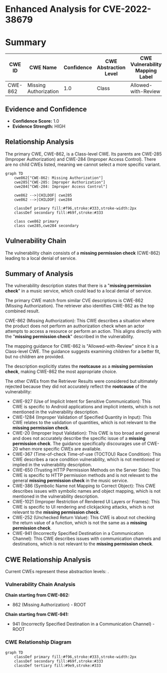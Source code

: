 # Enhanced Analysis for CVE-2022-38679

# Summary
| CWE ID | CWE Name | Confidence | CWE Abstraction Level | CWE Vulnerability Mapping Label | CWE-Vulnerability Mapping Notes |
|---|---|---|---|---|---|
| CWE-862 | Missing Authorization | 1.0 | Class | Allowed-with-Review | Primary CWE |

## Evidence and Confidence

*   **Confidence Score:** 1.0
*   **Evidence Strength:** HIGH

## Relationship Analysis
The primary CWE, CWE-862, is a Class-level CWE. Its parents are CWE-285 (Improper Authorization) and CWE-284 (Improper Access Control). There are no child CWEs listed, meaning we cannot select a more specific variant.

```mermaid
graph TD
    cwe862["CWE-862: Missing Authorization"]
    cwe285["CWE-285: Improper Authorization"]
    cwe284["CWE-284: Improper Access Control"]
    
    cwe862 -->|CHILDOF| cwe285
    cwe862 -->|CHILDOF| cwe284

    classDef primary fill:#f96,stroke:#333,stroke-width:2px
    classDef secondary fill:#69f,stroke:#333
    
    class cwe862 primary
    class cwe285,cwe284 secondary
```

## Vulnerability Chain
The vulnerability chain consists of a **missing permission check** (CWE-862) leading to a local denial of service.

## Summary of Analysis
The vulnerability description states that there is a "**missing permission check**" in a music service, which could lead to a local denial of service.

The primary CWE match from similar CVE descriptions is CWE-862 (Missing Authorization). The retriever also identifies CWE-862 as the top combined result.

CWE-862 (Missing Authorization): This CWE describes a situation where the product does not perform an authorization check when an actor attempts to access a resource or perform an action. This aligns directly with the "**missing permission check**" described in the vulnerability.

The mapping guidance for CWE-862 is "Allowed-with-Review" since it is a Class-level CWE. The guidance suggests examining children for a better fit, but no children are provided.

The description explicitly states the **rootcause** as a **missing permission check**, making CWE-862 the most appropriate choice.

The other CWEs from the Retriever Results were considered but ultimately rejected because they did not accurately reflect the **rootcause** of the vulnerability:

*   CWE-927 (Use of Implicit Intent for Sensitive Communication): This CWE is specific to Android applications and implicit intents, which is not mentioned in the vulnerability description.
*   CWE-1284 (Improper Validation of Specified Quantity in Input): This CWE relates to the validation of quantities, which is not relevant to the **missing permission check**.
*   CWE-20 (Improper Input Validation): This CWE is too broad and general and does not accurately describe the specific issue of a **missing permission check**. The guidance specifically discourages use of CWE-20 when more specific CWEs are available.
*   CWE-367 (Time-of-check Time-of-use (TOCTOU) Race Condition): This CWE describes a race condition vulnerability, which is not mentioned or implied in the vulnerability description.
*   CWE-650 (Trusting HTTP Permission Methods on the Server Side): This CWE is specific to HTTP permission methods and is not relevant to the general **missing permission check** in the music service.
*   CWE-386 (Symbolic Name not Mapping to Correct Object): This CWE describes issues with symbolic names and object mapping, which is not mentioned in the vulnerability description.
*   CWE-1021 (Improper Restriction of Rendered UI Layers or Frames): This CWE is specific to UI rendering and clickjacking attacks, which is not relevant to the **missing permission check**.
*   CWE-252 (Unchecked Return Value): This CWE is about not checking the return value of a function, which is not the same as a **missing permission check**.
*   CWE-941 (Incorrectly Specified Destination in a Communication Channel): This CWE describes issues with communication channels and destinations, which is not relevant to the **missing permission check**.


## CWE Relationship Analysis

Current CWEs represent these abstraction levels: .


### Vulnerability Chain Analysis

**Chain starting from CWE-862:**
- 862 (Missing Authorization) - ROOT


**Chain starting from CWE-941:**
- 941 (Incorrectly Specified Destination in a Communication Channel) - ROOT



### CWE Relationship Diagram

```mermaid
graph TD
    classDef primary fill:#f96,stroke:#333,stroke-width:2px
    classDef secondary fill:#69f,stroke:#333
    classDef tertiary fill:#9e9,stroke:#333
```